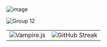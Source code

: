 ![image](https://github.com/Vampire-js/Vampire-js/assets/103945371/25176608-e0e6-452c-aaef-9253a43dc1e2)

 ![Group 12](https://github.com/Vampire-js/Vampire-js/assets/103945371/24613e06-c0d1-4700-9de2-5e5e4888fb78)
 <table>
  <td><img align="center"
          src="https://github-readme-stats-three-sage-20.vercel.app/api/top-langs?username=Vampire-js&show_icons=true&locale=en&layout=compact&theme=tokyonight&hide_border=true&include_all_commits=true"
          alt="Vampire.js" />
  </td>
    <td><img src="https://streak-stats.demolab.com?user=Vampire-js&theme=dark&hide_border=true&mode=daily" alt="GitHub Streak" /></td>
</table>
